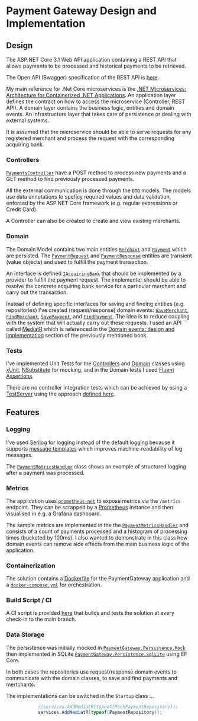 # Payment Gateway Design and Implementation

## Design

The ASP.NET Core 3.1 Web API application containing a REST API that allows payments to be processed and historical payments 
to be retrieved.

The Open API (Swagger) specification of the REST API is [here](https://patituccia.github.io/payment-gateway).

My main reference for .Net Core microservices is the [.NET Microservices: Architecture for Containerized .NET Applications](https://docs.microsoft.com/en-us/dotnet/architecture/microservices/).
An application layer defines the contract on how to access the microservice (Controller, REST API). A domain layer contains the business 
logic, entities and domain events. An infrastructure layer that takes care of persistence or dealing with external systems.

It is assumed that the microservice should be able to serve requests for any registered merchant and process the request with the 
corresponding acquiring bank.

### Controllers

[```PaymentsController```](/PaymentGateway/Controllers/PaymentController.cs) have a POST method to process new payments 
and a GET method to find previously processed payments.

All the external communication is done through the [```DTO```](/PaymentGateway/Models) models. The models use data annotations
to speficy required values and data validation, enforced by the ASP.NET Core framework (e.g. regular expressions or Credit Card).

A Controller can also be created to create and view existing merchants.

### Domain

The Domain Model contains two main entities [```Merchant```](/PaymentGateway.Domain/Merchant.cs) and [```Payment```](/PaymentGateway.Domain/Payment.cs)
which are persisted. The [```PaymentRequest```](/PaymentGateway.Domain/PaymentRequest.cs) and [```PaymentResponse```](/PaymentGateway.Domain/PaymentResponse.cs) 
entities are transient (value objects) and used to fulfill the payment transaction.

An interface is defined [```IAcquiringBank```](/PaymentGateway.Domain/IAcquiringBank.cs) that should be implemented by a provider to
fulfill the payment request. The implementer should be able to resolve the concrete acquiring bank service for a particular merchant and 
carry out the transaction.

Instead of defining specific interfaces for saving and finding entities (e.g. repositories) I've created (request/response) domain events:
[```SaveMerchant```](/PaymentGateway.Domain/Events/SaveMerchant.cs), [```FindMerchant```](/PaymentGateway.Domain/Events/FindMerchant.cs),
[```SavePayment```](/PaymentGateway.Domain/Events/SavePayment.cs), and [```FindPayment```](/PaymentGateway.Domain/Events/FindPayment.cs).
The idea is to reduce coupling with the system that will actually carry out these requests. I used an API called [MediatR](https://github.com/jbogard/MediatR/wiki)
which is referenced in the [Domain events: design and implementation](https://docs.microsoft.com/en-us/dotnet/architecture/microservices/microservice-ddd-cqrs-patterns/domain-events-design-implementation)
section of the previously mentioned book.

### Tests

I've implemented Unit Tests for the [Controllers](/PaymentGateway.Tests) and [Domain](/PaymentGateway.Domain.Tests) classes 
using [xUnit](https://xunit.net/), [NSubstitute](https://nsubstitute.github.io/) for mocking, and in the Domain tests I used [Fluent 
Assertions](https://fluentassertions.com/).

There are no controller integration tests which can be achieved by using a [TestServer](https://docs.microsoft.com/en-us/dotnet/api/microsoft.aspnetcore.testhost.testserver) 
using the approach [defined here](https://docs.microsoft.com/en-us/aspnet/core/test/integration-tests?view=aspnetcore-3.1).

## Features

### Logging

I've used [Serilog](https://serilog.net/) for logging instead of the default logging because it supports [message templates](https://messagetemplates.org/)
which improves machine-readability of log messages.

The [```PaymentMetricsHandler```](/PaymentGateway.Metrics/PaymentMetricsHandler.cs) class shows an example of structured 
logging after a payment was processed.

### Metrics

The application uses [```prometheus-net```](https://github.com/prometheus-net/prometheus-net) to expose metrics via the ```/metrics``` 
endpoint. They can be scrapped by a [Prometheus](https://prometheus.io/) instance and then visualised in e.g. a Grafana dashboard.

The sample metrics are implemented in the the [```PaymentMetricsHandler```](/PaymentGateway.Metrics/PaymentMetricsHandler.cs) and
consists of a count of payments processed and a histogram of processing times (bucketed by 100ms). I also wanted to demonstrate in this 
class how domain events can remove side effects from the main business logic of the application.

### Containerization

The solution contains a [Dockerfile](/PaymentGateway/Dockerfile) for the PaymentGateway application and a 
[```docker-compose.yml```](docker-compose.yml) for orchestration.

### Build Script / CI

A CI script is provided [here](/.github/workflows/build.yml) that builds and tests the solution at every check-in to the main branch.

### Data Storage

The persistence was initially mocked in [```PaymentGateway.Persistence.Mock```](/PaymentGateway.Persistence.Mock) then implemented in
SQLite [```PaymentGateway.Persistence.SqlLite```](/PaymentGateway.Persistence.SqlLite) using EF Core.

In both cases the repositories use request/response domain events to communicate with the domain classes, to save and find payments and mertchants.

The implementations can be switched in the ```Startup``` class ...
``` C#
            //services.AddMediatR(typeof(MockPaymentRepository));
            services.AddMediatR(typeof(PaymentRepository));
```
